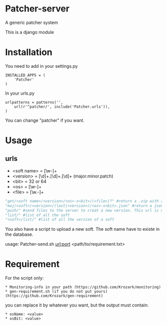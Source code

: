 Patcher-server
==============

A generic patcher system

This is a django module


Installation
============

You need to add in your settings.py

    INSTALLED_APPS = (
        'Patcher'
    )

In your urls.py

    urlpatterns = patterns('',
        url(r'^patcher/', include('Patcher.urls')),
    )

You can change "patcher" if you want.



Usage
=====


urls
----


* \<soft name\> = [\w-]+
* \<version\>   = [\d]+.[\d]+.[\d]+  (major.minor.patch)
* \<bit\>   = 32 or 64
* \<os\>    = [\w-]+
* \<file\>  = [\w.-]+

```Python
"get/<soft name>/<version>/<os>-x<bit>/(<file>)?" #return a .zip with all the file for this version (if file is not empty, anly this file is send)
"maj/<soft>/<version>/(last|<version>)/<os>-x<bit>.json" #return a json with all maj to mak to go to the specified version
"push/" #send files to the server to creat a new version. This url is only uses with Patcher-send script. It use post params
"list/" #list of all the soft
"<soft>/list/" #list of all the version of a soft
```


You also have a script to upload a new soft.
The soft name have to existe in the database.

usage:
    Patcher-send.sh <exe> <url:port> <path/to/requirement.txt>


Requirement
===========

For the script only:

    * Monitoring-info in your path (https://github.com/Krozark/monitoring)
    * gen-requirement.sh (if you do not put yours) (https://github.com/Krozark/gen-requirement)

you can replace it by whatever you want, but the output must contain:

	* osName: <value>
	* osBit: <value>


